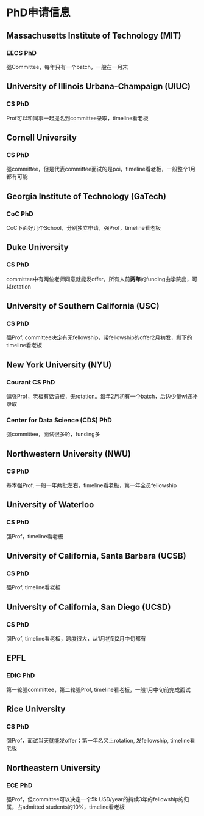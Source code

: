 # PhD申请信息

## Massachusetts Institute of Technology (MIT)
### EECS PhD
强Committee，每年只有一个batch，一般在一月末

## University of Illinois Urbana-Champaign (UIUC)
### CS PhD
Prof可以和同事一起提名到committee录取，timeline看老板

## Cornell University
### CS PhD
强committee，但是代表committee面试的是poi，timeline看老板，一般整个1月都有可能

## Georgia Institute of Technology (GaTech)
### CoC PhD
CoC下面好几个School，分别独立申请，强Prof，timeline看老板

## Duke University
### CS PhD
committee中有两位老师同意就能发offer，所有人前**两年**的funding由学院出，可以rotation

## University of Southern California (USC)
### CS PhD
强Prof, committee决定有无fellowship，带fellowship的offer2月初发，剩下的timeline看老板

## New York University (NYU)
### Courant CS PhD
偏强Prof，老板有话语权，无rotation。每年2月初有一个batch，后边少量wl递补录取
### Center for Data Science (CDS) PhD
强committee，面试很多轮，funding多

## Northwestern University (NWU)
### CS PhD
基本强Prof, 一般一年两批左右，timeline看老板，第一年全员fellowship

## University of Waterloo
### CS PhD
强Prof，timeline看老板

## University of California, Santa Barbara (UCSB)
### CS PhD
强Prof, timeline看老板

## University of California, San Diego (UCSD)
### CS PhD
强Prof, timeline看老板，跨度很大，从1月初到2月中旬都有

## EPFL
### EDIC PhD
第一轮强committee，第二轮强Prof, timeline看老板，一般1月中旬前完成面试

## Rice University
### CS PhD
强Prof，面试当天就能发offer；第一年名义上rotation, 发fellowship, timeline看老板

## Northeastern University
### ECE PhD
强Prof，但committee可以决定一个5k USD/year的持续3年的fellowship的归属，占admitted students的10%，timeline看老板
